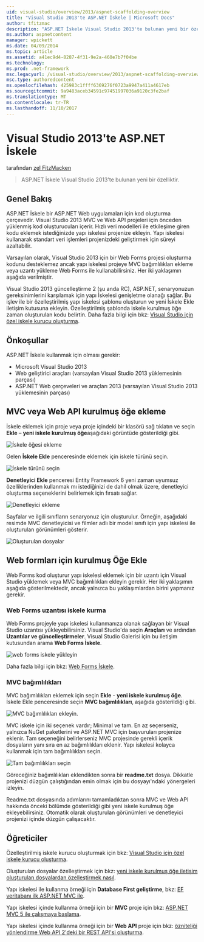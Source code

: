 ```yaml
---
uid: visual-studio/overview/2013/aspnet-scaffolding-overview
title: "Visual Studio 2013'te ASP.NET İskele | Microsoft Docs"
author: tfitzmac
description: "ASP.NET İskele Visual Studio 2013'te bulunan yeni bir özelliktir."
ms.author: aspnetcontent
manager: wpickett
ms.date: 04/09/2014
ms.topic: article
ms.assetid: a41ec9d4-8287-4f31-9e2a-460e7b7f04be
ms.technology: 
ms.prod: .net-framework
msc.legacyurl: /visual-studio/overview/2013/aspnet-scaffolding-overview
msc.type: authoredcontent
ms.openlocfilehash: 425983c1ffff6369276f0723a9947a411a4617eb
ms.sourcegitcommit: 9a9483aceb34591c97451997036a9120c3fe2baf
ms.translationtype: MT
ms.contentlocale: tr-TR
ms.lasthandoff: 11/10/2017
---
```

<a name="aspnet-scaffolding-in-visual-studio-2013"></a>Visual Studio 2013'te ASP.NET İskele
====================
tarafından [zel FitzMacken](https://github.com/tfitzmac)

> ASP.NET İskele Visual Studio 2013'te bulunan yeni bir özelliktir.


## <a name="overview"></a>Genel Bakış

ASP.NET İskele bir ASP.NET Web uygulamaları için kod oluşturma çerçevedir. Visual Studio 2013 MVC ve Web API projeleri için önceden yüklenmiş kod oluşturucuları içerir. Hızlı veri modelleri ile etkileşime giren kodu eklemek istediğinizde yapı iskelesi projenize ekleyin. Yapı iskelesi kullanarak standart veri işlemleri projenizdeki geliştirmek için süreyi azaltabilir.

Varsayılan olarak, Visual Studio 2013 için bir Web Forms projesi oluşturma kodunu desteklemez ancak yapı iskelesi projeye MVC bağımlılıkları ekleme veya uzantı yükleme Web Forms ile kullanabilirsiniz. Her iki yaklaşımın aşağıda verilmiştir.

Visual Studio 2013 güncelleştirme 2 (şu anda RC), ASP.NET, senaryonuzun gereksinimlerini karşılamak için yapı İskelesi genişletme olanağı sağlar. Bu işlev ile bir özelleştirilmiş yapı iskelesi şablonu oluşturun ve yeni İskele Ekle iletişim kutusuna ekleyin. Özelleştirilmiş şablonda iskele kurulmuş öğe zaman oluşturulan kodu belirtin. Daha fazla bilgi için bkz: [Visual Studio için özel iskele kurucu oluşturma](https://go.microsoft.com/fwlink/p/?LinkId=395029).

## <a name="prerequisites"></a>Önkoşullar

ASP.NET İskele kullanmak için olması gerekir:

- Microsoft Visual Studio 2013
- Web geliştirici araçları (varsayılan Visual Studio 2013 yüklemesinin parçası)
- ASP.NET Web çerçeveleri ve araçları 2013 (varsayılan Visual Studio 2013 yüklemesinin parçası)

## <a name="add-a-scaffolded-item-to-mvc-or-web-api"></a>MVC veya Web API kurulmuş öğe ekleme

İskele eklemek için proje veya proje içindeki bir klasörü sağ tıklatın ve seçin **Ekle** – **yeni iskele kurulmuş öğe**aşağıdaki görüntüde gösterildiği gibi.

![İskele öğesi ekleme](aspnet-scaffolding-overview/_static/image1.png)

Gelen **İskele Ekle** penceresinde eklemek için iskele türünü seçin.

![İskele türünü seçin](aspnet-scaffolding-overview/_static/image2.png)

**Denetleyici Ekle** penceresi Entity Framework 6 yeni zaman uyumsuz özelliklerinden kullanmak mı istediğinizi de dahil olmak üzere, denetleyici oluşturma seçeneklerini belirlemek için fırsatı sağlar.

![Denetleyici ekleme](aspnet-scaffolding-overview/_static/image3.png)

Sayfalar ve ilgili sınıfların senaryonuz için oluşturulur. Örneğin, aşağıdaki resimde MVC denetleyicisi ve filmler adlı bir model sınıfı için yapı iskelesi ile oluşturulan görünümleri gösterir.

![Oluşturulan dosyalar](aspnet-scaffolding-overview/_static/image4.png)

## <a name="add-a-scaffolded-item-to-web-forms"></a>Web formları için kurulmuş Öğe Ekle

Web Forms kod oluşturur yapı iskelesi eklemek için bir uzantı için Visual Studio yüklemek veya MVC bağımlılıkları ekleyin gerekir. Her iki yaklaşımın aşağıda gösterilmektedir, ancak yalnızca bu yaklaşımlardan birini yapmanız gerekir.

### <a name="web-forms-scaffolding-extension"></a>Web Forms uzantısı iskele kurma

Web Forms projeyle yapı iskelesi kullanmanıza olanak sağlayan bir Visual Studio uzantısı yükleyebilirsiniz. Visual Studio'da seçin **Araçları** ve ardından **Uzantılar ve güncelleştirmeler**. Visual Studio Galerisi için bu iletişim kutusundan arama **Web Forms İskele**.

![web forms iskele yükleyin](aspnet-scaffolding-overview/_static/image5.png)

Daha fazla bilgi için bkz: [Web Forms İskele](https://go.microsoft.com/fwlink/p/?LinkId=396478).

### <a name="mvc-dependencies"></a>MVC bağımlılıkları

MVC bağımlılıkları eklemek için seçin **Ekle** - **yeni iskele kurulmuş öğe**. İskele Ekle penceresinde seçin **MVC bağımlılıkları**, aşağıda gösterildiği gibi.

![MVC bağımlılıkları ekleyin.](aspnet-scaffolding-overview/_static/image6.png)

MVC iskele için iki seçenek vardır; Minimal ve tam. En az seçerseniz, yalnızca NuGet paketlerini ve ASP.NET MVC için başvuruları projenize eklenir. Tam seçeneğini belirlerseniz MVC projesinde gerekli içerik dosyaların yanı sıra en az bağımlılıkları eklenir. Yapı iskelesi kolayca kullanmak için tam bağımlılıkları seçin.

![Tam bağımlılıkları seçin](aspnet-scaffolding-overview/_static/image7.png)

Göreceğiniz bağımlılıkları eklendikten sonra bir **readme.txt** dosya. Dikkatle projenizi düzgün çalıştığından emin olmak için bu dosyayı'ndaki yönergeleri izleyin.

Readme.txt dosyasında adımlarını tamamladıktan sonra MVC ve Web API hakkında önceki bölümde gösterildiği gibi yeni iskele kurulmuş öğe ekleyebilirsiniz. Otomatik olarak oluşturulan görünümleri ve denetleyici projenizi içinde düzgün çalışacaktır.

## <a name="tutorials"></a>Öğreticiler

Özelleştirilmiş iskele kurucu oluşturmak için bkz: [Visual Studio için özel iskele kurucu oluşturma](https://go.microsoft.com/fwlink/p/?LinkId=395029).

Oluşturulan dosyalar özelleştirmek için bkz: [yeni iskele kurulmuş öğe iletişim oluşturulan dosyalardan özelleştirmek nasıl](https://blogs.msdn.com/b/webdev/archive/2013/12/26/how-to-customize-the-generated-files-from-the-new-scaffolded-item-dialog.aspx).

Yapı iskelesi ile kullanma örneği için **Database First geliştirme**, bkz: [EF veritabanı ilk ASP.NET MVC ile](../../../mvc/overview/getting-started/database-first-development/setting-up-database.md).

Yapı iskelesi içinde kullanma örneği için bir **MVC** proje için bkz: [ASP.NET MVC 5 ile çalışmaya başlama](../../../mvc/overview/getting-started/introduction/getting-started.md).

Yapı iskelesi içinde kullanma örneği için bir **Web API** proje için bkz: [özniteliği yönlendirme Web API 2'deki bir REST API'si oluşturma](../../../web-api/overview/web-api-routing-and-actions/create-a-rest-api-with-attribute-routing.md).
